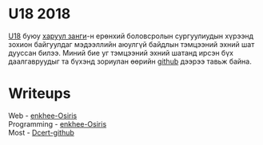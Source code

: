 # U18 2018

[U18](http://www.haruulzangi.mn/challengesu18/rules) буюу [харуул занги](http://www.haruulzangi.mn/about)-н ерөнхий боловсролын сургуулиудын хүрээнд зохион байгуулдаг мэдээллийн аюулгүй байдлын тэмцээний эхний шат дууссан билээ. Миний бие уг тэмцээний эхний шатанд ирсэн бүх даалгавруудыг та бүхэнд зориулан өөрийн [github](https://github.com/enkhee-Osiris) дээрээ тавьж байна.

# Writeups

Web - [enkhee-Osiris](https://enkhee-osiris.github.io/information-security/2018/04/22/U18-2018-web-writeups)  
Programming - [enkhee-Osiris](https://enkhee-osiris.github.io/information-security/2018/04/22/U18-2018-programming-writeups)  
Most - [Dcert-github](https://github.com/DCERT-MNDC/HZ-U18-2018)
